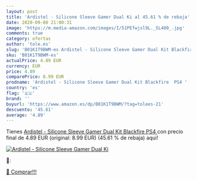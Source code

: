 ```yaml
---
layout: post
title: 'Ardistel - Silicone Sleeve Gamer Dual Ki al 45.61 % de rebaja'
date: 2020-09-08 21:00:31
image: 'https://m.media-amazon.com/images/I/51PEfwjsl9L._SL400_.jpg'
comments: true
category: ofertas
author: 'tole.es'
slug: 'B01K1T9BWM-es Ardistel - Silicone Sleeve Gamer Dual Kit Blackfire PS4'
sku: 'B01K1T9BWM-es'
actualPrice: 4.89 EUR
currency: EUR
price: 4.89
comparePrice: 8.99 EUR
prodname: 'Ardistel - Silicone Sleeve Gamer Dual Kit Blackfire  PS4 '
country: 'es'
flag: '🇪🇸'
brand: ''
buyurl: 'https://www.amazon.es/dp/B01K1T9BWM/?tag=tolees-21'
descuento: '45.61'
average: '4.89'
---
```


Tienes [Ardistel - Silicone Sleeve Gamer Dual Kit Blackfire  PS4 ](https://www.amazon.es/dp/B01K1T9BWM/?tag=tolees-21) con precio final de  4.89 EUR (original: 8.99 EUR) (45.61 %  de rebaja) aqui!

[![Ardistel - Silicone Sleeve Gamer Dual Ki](https://m.media-amazon.com/images/I/51PEfwjsl9L._SL400_.jpg)](https://www.amazon.es/dp/B01K1T9BWM/?tag=tolees-21)

🔎:


[🛒 Comprar!!!](https://www.amazon.es/dp/B01K1T9BWM/?tag=tolees-21)
